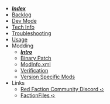 - [***Index***](/)
- [Backlog](/backlog.md)
- [Dev Mode](/dev_mode.md)
- [Tech Info](/tech.md)
- [Troubleshooting](/troubleshooting.md)
- [Usage](/usage.md)
- Modding
  - [***Intro***](/modding/intro.md)
  - [Binary Patch](/modding/binary_patch.md)
  - [ModInfo.xml](/modding/modinfo.md)
  - [Verification](/modding/verification.md)
  - [Version Specific Mods](/modding/version_specific.md)
- Links
  - [Red Faction Community Discord ➪](https://discord.gg/factionfiles)
  - [FactionFiles ➪](https://www.factionfiles.com/)